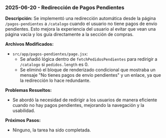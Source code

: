 ### 2025-06-20 - Redirección de Pagos Pendientes

**Descripción:** Se implementó una redirección automática desde la página `/pagos-pendientes` a `/catalogo` cuando el usuario no tiene pagos de envío pendientes. Esto mejora la experiencia del usuario al evitar que vean una página vacía y los guía directamente a la sección de compras.

**Archivos Modificados:**
- `src/app/pagos-pendientes/page.jsx`:
  - Se añadió lógica dentro de `fetchPedidosPendientes` para redirigir a `/catalogo` si `pedidos.length` es 0.
  - Se eliminó el bloque de renderizado condicional que mostraba un mensaje "No tienes pagos de envío pendientes" y un enlace, ya que la redirección lo hace redundante.

**Problemas Resueltos:**
- Se abordó la necesidad de redirigir a los usuarios de manera eficiente cuando no hay pagos pendientes, mejorando la navegación y la usabilidad.

**Próximos Pasos:**
- Ninguno, la tarea ha sido completada.
